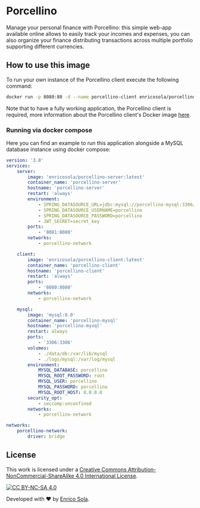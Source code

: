 # Porcellino

Manage your personal finance with Porcellino: this simple web-app available online allows to easily track your incomes and expenses, you can also organize your finance distributing transactions across multiple portfolio supporting different currencies.

## How to use this image

To run your own instance of the Porcellino client execute the following command:

````bash
docker run -p 8080:80 -d --name porcellino-client enricosola/porcellino-client:latest
````

Note that to have a fully working application, the Porcellino client is required, more information about the Porcellino client's Docker image [here](https://hub.docker.com/r/enricosola/porcellino-client).

### Running via docker compose

Here you can find an example to run this application alongside a MySQL database instance using docker compose:

````yaml
version: '3.8'
services:
    server:
        image: 'enricosola/porcellino-server:latest'
        container_name: 'porcellino-server'
        hostname: 'porcellino-server'
        restart: 'always'
        environment:
            - SPRING_DATASOURCE_URL=jdbc:mysql://porcellino-mysql:3306/porcellino?useUnicode=true&useJDBCCompliantTimezoneShift=true&useLegacyDatetimeCode=false&serverTimezone=UTC
            - SPRING_DATASOURCE_USERNAME=porcellino
            - SPRING_DATASOURCE_PASSWORD=porcellino
            - JWT_SECRET=secret_key
        ports:
            - '8081:8080'
        networks:
            - porcellino-network

    client:
        image: 'enricosola/porcellino-client:latest'
        container_name: 'porcellino-client'
        hostname: 'porcellino-client'
        restart: 'always'
        ports:
            - '8080:8080'
        networks:
            - porcellino-network

    mysql:
        image: 'mysql:8.0'
        container_name: 'porcellino-mysql'
        hostname: 'porcellino-mysql'
        restart: always
        ports:
            - '3306:3306'
        volumes:
            - ./data/db:/var/lib/mysql
            - ./logs/mysql:/var/log/mysql
        environment:
            MYSQL_DATABASE: porcellino
            MYSQL_ROOT_PASSWORD: root
            MYSQL_USER: porcellino
            MYSQL_PASSWORD: porcellino
            MYSQL_ROOT_HOST: 0.0.0.0
        security_opt:
            - seccomp:unconfined
        networks:
            - porcellino-network

networks:
    porcellino-network:
        driver: bridge
````

## License

This work is licensed under a
[Creative Commons Attribution-NonCommercial-ShareAlike 4.0 International License][cc-by-nc-sa].

[![CC BY-NC-SA 4.0][cc-by-nc-sa-image]][cc-by-nc-sa]

[cc-by-nc-sa]: http://creativecommons.org/licenses/by-nc-sa/4.0/
[cc-by-nc-sa-image]: https://licensebuttons.net/l/by-nc-sa/4.0/88x31.png
[cc-by-nc-sa-shield]: https://img.shields.io/badge/License-CC%20BY--NC--SA%204.0-lightgrey.svg

Developed with ❤️ by [Enrico Sola](https://www.enricosola.dev).
